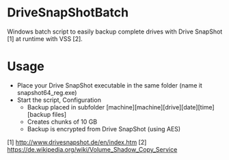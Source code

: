 # DriveSnapShotBatch
Windows batch script to easily backup complete drives with Drive SnapShot [1] at runtime with VSS [2].

# Usage
* Place your Drive SnapShot executable in the same folder (name it snapshot64_reg.exe)
* Start the script, Configuration
	* Backup placed in subfolder [machine]\[machine][drive][date][time]\[backup files]
	* Creates chunks of 10 GB 
	* Backup is encrypted from Drive SnapShot (using AES)
	
[1] http://www.drivesnapshot.de/en/index.htm
[2] https://de.wikipedia.org/wiki/Volume_Shadow_Copy_Service

